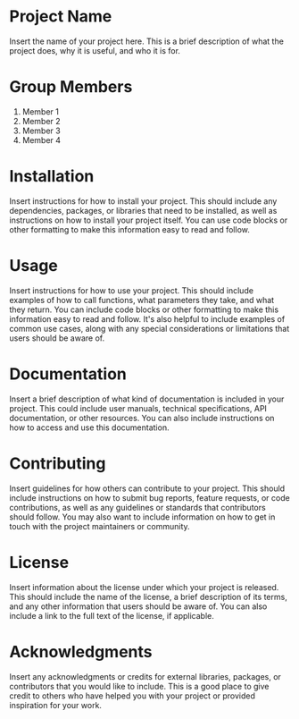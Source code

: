# Project Name
Insert the name of your project here. This is a brief description of what the project does, why it is useful, and who it is for.

# Group Members
 1. Member 1
 2. Member 2
 3. Member 3
 4. Member 4

# Installation
Insert instructions for how to install your project. This should include any dependencies, packages, or libraries that need to be installed, as well as instructions on how to install your project itself. You can use code blocks or other formatting to make this information easy to read and follow.

# Usage
Insert instructions for how to use your project. This should include examples of how to call functions, what parameters they take, and what they return. You can include code blocks or other formatting to make this information easy to read and follow. It's also helpful to include examples of common use cases, along with any special considerations or limitations that users should be aware of.

# Documentation
Insert a brief description of what kind of documentation is included in your project. This could include user manuals, technical specifications, API documentation, or other resources. You can also include instructions on how to access and use this documentation.

# Contributing
Insert guidelines for how others can contribute to your project. This should include instructions on how to submit bug reports, feature requests, or code contributions, as well as any guidelines or standards that contributors should follow. You may also want to include information on how to get in touch with the project maintainers or community.

# License
Insert information about the license under which your project is released. This should include the name of the license, a brief description of its terms, and any other information that users should be aware of. You can also include a link to the full text of the license, if applicable.

# Acknowledgments
Insert any acknowledgments or credits for external libraries, packages, or contributors that you would like to include. This is a good place to give credit to others who have helped you with your project or provided inspiration for your work.